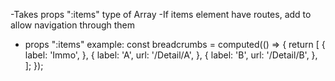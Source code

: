 -Takes props ":items" type of Array
-If items element have routes, add <router-view/> to allow navigation through them
- props ":items" example:
     const breadcrumbs = computed(() => {
        return [
            {
                label: 'Immo',
            },
            {
                label: 'A',
                url: '/Detail/A',
            },
            {
                label: 'B',
                url: '/Detail/B',
            },
        ];
    });